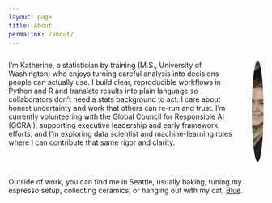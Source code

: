 ```yaml
---
layout: page
title: About
permalink: /about/
---
```

<div style="display: flex; align-items: flex-start; gap: 20px;">

  <p>
    I’m Katherine, a statistician by training (M.S., University of Washington) who enjoys turning careful analysis into decisions people can actually use. I build clear, reproducible workflows in Python and R and translate results into plain language so collaborators don’t need a stats background to act. I care about honest uncertainty and work that others can re-run and trust. I’m currently volunteering with the Global Council for Responsible AI (GCRAI), supporting executive leadership and early framework efforts, and I’m exploring data scientist and machine-learning roles where I can contribute that same rigor and clarity.
  </p>

  <img src="/assets/img/headshot.JPG" alt="Headshot"
       style="width:200px; height:200px; border-radius:50%; object-fit:cover; flex-shrink:0;"
       loading="lazy" decoding="async">

</div>

<p>
  Outside of work, you can find me in Seattle, usually baking, tuning my espresso setup, collecting ceramics, or hanging out with my cat,
  <a href="#blue-photo">Blue</a>.
</p>

<!-- Lightbox -->
<div id="blue-photo" class="lightbox" aria-hidden="true">
  <a href="#" class="lb-close" aria-label="Close"></a>
  <img src="/assets/img/blue.jpeg" alt="Blue the cat">
</div>

<style>
  .lightbox { display:none; position:fixed; inset:0; background:rgba(0,0,0,.6);
              align-items:center; justify-content:center; padding:24px; z-index:9999; }
  .lightbox:target { display:flex; }
  .lightbox img { max-width:720px; max-height:85vh; border-radius:12px;
                  box-shadow:0 10px 30px rgba(0,0,0,.35); }
  .lb-close { position:absolute; inset:0; cursor:zoom-out; }
</style>
